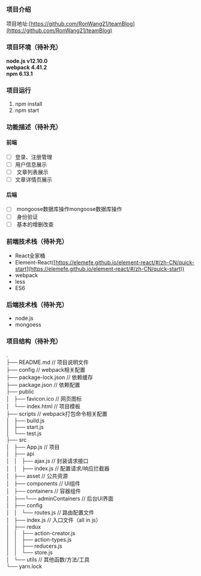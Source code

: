 <a name="Y044h"></a>
### 项目介绍
项目地址:[https://github.com/RonWang21/teamBlog](https://github.com/RonWang21/teamBlog)

<a name="5zYcG"></a>
### 项目环境（待补充）
**node.js v12.10.0**<br />**webpack 4.41.2**<br />**npm 6.13.1**
<a name="xbeIl"></a>
### 项目运行

  1. npm install
  1. npm start

<a name="aqmXb"></a>
### 功能描述（待补充）
<a name="6J4hn"></a>
#### 前端

- [ ] 登录、注册管理
- [ ] 用户信息展示
- [ ]  文章列表展示
- [ ] 文章详情页展示
<a name="Ln4Kl"></a>
#### 后端

- [ ]  mongoose数据库操作mongoose数据库操作
- [ ]  身份验证
- [ ]  基本的增删改查
<a name="E3D8I"></a>
### 前端技术栈（待补充）

- React全家桶
- Element-React([https://elemefe.github.io/element-react/#/zh-CN/quick-start](https://elemefe.github.io/element-react/#/zh-CN/quick-start))
- webpack
- less
- ES6

<a name="6uZm2"></a>
### 后端技术栈（待补充）

- node.js
- mongoess

<a name="uP7u2"></a>
### 项目结构（待补充）
.<br />├── README.md // 项目说明文件<br />├── config // webpack相关配置<br />├── package-lock.json // 依赖缓存<br />├── package.json // 依赖配置<br />├── public	<br />│   ├── favicon.ico // 网页图标<br />│   └── index.html	// 项目模板<br />├── scripts // webpack打包命令相关配置<br />│   ├── build.js<br />│   ├── start.js<br />│   └── test.js<br />├── src<br />│   ├── App.js // 项目<br />│   ├── api<br />│   │   ├── ajax.js // 封装请求接口<br />│   │   ├──	index.js // 配置请求/响应拦截器<br />│   ├── asset // 公共资源<br />│   ├── components // UI组件 <br />│   ├── containers // 容器组件<br />│   ├──└── adminContainers // 后台UI界面<br />│   ├── config<br />│   │   └── routes.js // 路由配置文件<br />│   ├── index.js	// 入口文件（all in js）<br />│   ├── redux<br />│   │   ├── action-creator.js<br />│   │   ├── action-types.js<br />│   │   ├── reducers.js<br />│   │   └── store.js<br />│   └── utils // 其他函数/方法/工具<br />└── yarn.lock

